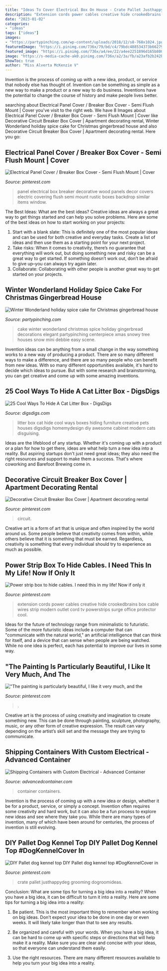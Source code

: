 ```yaml
---
title: "Ideas To Cover Electrical Box On House - Crate Pallet Justhappydeg Grooming Dogroomideas"
description: "Extension cords power cables creative hide crookedbrains box cable wires strip modern outlet cord tv powerstrips surge office protector cool"
date: "2023-01-02"
categories:
- "ideas"
tags: ["ideas"]
images:
- "https://partypinching.com/wp-content/uploads/2018/12/s8-768x1024.jpg"
featuredImage: "https://i.pinimg.com/736x/79/bd/c4/79bdc488534373b662797f0c031cdda2.jpg"
featured_image: "https://i.pinimg.com/736x/a4/ee/22/a4ee2251896d165b8004d6bb8ba087ce.jpg"
image: "https://s-media-cache-ak0.pinimg.com/736x/a2/3a/fb/a23afb2b242bc27c5ac357f0d5ba2f9b.jpg"
ShowToc: true
author: "Miss Alverta McKenzie V"
---
```



Invention is the process of coming up with a new idea, product, or service that nobody else has thought of. Invention can be something as simple as a new way to make a product or a new way to do business. Inventions have the potential to change the course of history and make people lives better.

	

		
searching about Electrical Panel Cover / Breaker Box Cover - Semi Flush Mount | Cover you've visit to the right web. We have 8 Images about Electrical Panel Cover / Breaker Box Cover - Semi Flush Mount | Cover like Decorative Circuit Breaker Box Cover | Apartment decorating rental, Winter Wonderland holiday spice cake for Christmas gingerbread house and also Decorative Circuit Breaker Box Cover | Apartment decorating rental. Here you go:
		
    
## Electrical Panel Cover / Breaker Box Cover - Semi Flush Mount | Cover

<img loading=lazy src="https://i.pinimg.com/736x/e2/6e/ad/e26ead8d5353d9178f80056330fd2c24.jpg" onerror="this.onerror=null;this.src='https://tse1.mm.bing.net/th?id=OIP._8qGaZtLjsVLzp92jJfxBwHaPm&amp;pid=15.1';" alt="Electrical Panel Cover / Breaker Box Cover - Semi Flush Mount | Cover">

_Source: pinterest.com_

>panel electrical box breaker decorative wood panels decor covers electric covering flush semi mount rustic boxes backdrop similar items window. 

	

The Best Ideas: What are the best ideas?
Creative ideas are always a great way to get things started and can help you solve problems. Here are some of the best ideas on how to start working on your projects: 
1. Start with a blank slate: This is definitely one of the most popular ideas and can be used for both creative and everyday tasks. Create a list of ideas and then use them as a starting point for your next project. 
2. Take risks: When it comes to creativity, there’s no guarantee that everything will work out, but doing something new and risky can be a great way to get started. If something doesn’t work out, don’t be afraid to give up–you can always try again later. 
3. Collaborate: Collaborating with other people is another great way to get started on your projects.

    
## Winter Wonderland Holiday Spice Cake For Christmas Gingerbread House

<img loading=lazy src="https://partypinching.com/wp-content/uploads/2018/12/s8-768x1024.jpg" onerror="this.onerror=null;this.src='https://tse1.mm.bing.net/th?id=OIP.nq-o7LL8_k8MtXr38w9IQQHaJ4&amp;pid=15.1';" alt="Winter Wonderland holiday spice cake for Christmas gingerbread house">

_Source: partypinching.com_

>cake winter wonderland christmas spice holiday gingerbread decorations elegant partypinching centerpiece xmas snowy tree houses snow mini debbie easy scene. 

	

Invention ideas can be anything from a small change in the way something works to a new way of producing a product. There are so many different ways to make a difference, and there are so many people who can benefit from new ideas. With so many different opportunities available, it's hard to decide which ideas to pursue. But with some research and brainstorming, you can get creative and come up with some amazing inventions.

    
## 25 Cool Ways To Hide A Cat Litter Box - DigsDigs

<img loading=lazy src="http://www.digsdigs.com/photos/cool-ways-to-hide-a-cat-litter-box-16.jpg" onerror="this.onerror=null;this.src='https://tse2.mm.bing.net/th?id=OIP.nzWQlCfqK6fiBRY6wM-NPAHaLH&amp;pid=15.1';" alt="25 Cool Ways To Hide A Cat Litter Box - DigsDigs">

_Source: digsdigs.com_

>litter box cat hide cool ways boxes hiding furniture creative pets houses digsdigs homemydesign diy awesome cabinet modern cats disguising. 

	

Ideas are the lifeblood of any startup. Whether it's coming up with a product or a plan for how to get there, ideas are what help turn a new idea into a reality. But aspiring startups don't just need great ideas; they also need the right resources and support to make them a success. That's where coworking and Barefoot Brewing come in.

    
## Decorative Circuit Breaker Box Cover | Apartment Decorating Rental

<img loading=lazy src="https://i.pinimg.com/736x/79/bd/c4/79bdc488534373b662797f0c031cdda2.jpg" onerror="this.onerror=null;this.src='https://tse4.mm.bing.net/th?id=OIP.iB9_XQCo3DZOeirJE30SHwAAAA&amp;pid=15.1';" alt="Decorative Circuit Breaker Box Cover | Apartment decorating rental">

_Source: pinterest.com_

>circuit. 

	

Creative art is a form of art that is unique and often inspired by the world around us. Some people believe that creativity comes from within, while others believe that it is something that must be earned. Regardless, creativity is something that every individual should try to experience as much as possible.

    
## Power Strip Box To Hide Cables. I Need This In My Life! Now If Only It

<img loading=lazy src="https://s-media-cache-ak0.pinimg.com/736x/a2/3a/fb/a23afb2b242bc27c5ac357f0d5ba2f9b.jpg" onerror="this.onerror=null;this.src='https://tse3.mm.bing.net/th?id=OIP.a6TQTeoYGNOwLsyrqJtxdQHaKJ&amp;pid=15.1';" alt="Power strip box to hide cables. I need this in my life! Now if only it">

_Source: pinterest.com_

>extension cords power cables creative hide crookedbrains box cable wires strip modern outlet cord tv powerstrips surge office protector cool. 

	

Ideas for the future of technology range from minimalistic to futuristic. Some of the more futuristic ideas include a computer that can "communicate with the natural world," an artificial intelligence that can think for itself, and a device that can sense when people are being watched. While no one idea is perfect, each has potential to improve our lives in some way.

    
## &quot;The Painting Is Particularly Beautiful, I Like It Very Much, And The

<img loading=lazy src="https://i.pinimg.com/736x/9c/65/19/9c651943ceb0e358ab6c8331e7263b3f.jpg" onerror="this.onerror=null;this.src='https://tse4.mm.bing.net/th?id=OIP.CS0btcOrrSG7L1j2ZmBoewAAAA&amp;pid=15.1';" alt="&quot;The painting is particularly beautiful, I like it very much, and the">

_Source: pinterest.com_

>. 

	

Creative art is the process of using creativity and imagination to create something new. This can be done through painting, sculpture, photography, music, or any other form of creative expression. The result can vary depending on the artist’s skill set and the message they are trying to communicate.

    
## Shipping Containers With Custom Electrical - Advanced Container

<img loading=lazy src="https://www.advancedcontainer.com/wp-content/uploads/2012/09/DSCN3881-Large.jpg" onerror="this.onerror=null;this.src='https://tse3.mm.bing.net/th?id=OIP.gU6mVCp8MPy3ZnH6oVTwSgHaJ4&amp;pid=15.1';" alt="Shipping Containers with Custom Electrical - Advanced Container">

_Source: advancedcontainer.com_

>container containers. 

	

Invention is the process of coming up with a new idea or design, whether it be for a product, service, or simply a concept. Invention often requires some creativity and hard work, but it can also be a fun process to explore new ideas and see where they take you. While there are many types of invention, many of which have been around for centuries, the process of invention is still evolving.

    
## DIY Pallet Dog Kennel Top DIY Pallet Dog Kennel Top #DogKennelCover In

<img loading=lazy src="https://i.pinimg.com/736x/a4/ee/22/a4ee2251896d165b8004d6bb8ba087ce.jpg" onerror="this.onerror=null;this.src='https://tse3.mm.bing.net/th?id=OIP.wfLInsii-OACMpxQqZN1uAHaNK&amp;pid=15.1';" alt="DIY Pallet dog kennel top DIY Pallet dog kennel top #DogKennelCover in">

_Source: pinterest.com_

>crate pallet justhappydeg grooming dogroomideas. 

	

Conclusion: What are some tips for turning a big idea into a reality?
When you have a big idea, it can be difficult to turn it into a reality. Here are some tips for turning a big idea into a reality:
1. Be patient. This is the most important thing to remember when working on big ideas. Don’t expect your idea to be done in one day or even weeks. It will likely take longer than that to see any results.

2. Be organized and careful with your words. When you have a big idea, it can be hard to come up with specific steps or directions that will help make it a reality. Make sure you are clear and concise with your ideas, so that everyone can understand them easily.

3. Use the right resources. There are many different resources available to help you turn your big idea into a reality.

